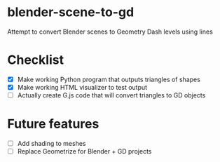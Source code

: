 # blender-scene-to-gd
Attempt to convert Blender scenes to Geometry Dash levels using lines

# Checklist
- [X] Make working Python program that outputs triangles of shapes
- [X] Make working HTML visualizer to test output
- [ ] Actually create G.js code that will convert triangles to GD objects

# Future features
- [ ] Add shading to meshes
- [ ] Replace Geometrize for Blender + GD projects
